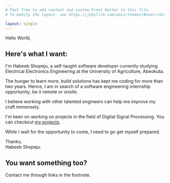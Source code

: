 ```yaml
---
# Feel free to add content and custom Front Matter to this file.
# To modify the layout, see https://jekyllrb.com/docs/themes/#overriding-theme-defaults

layout: single
---
```

Hello World,

## Here's what I want:

I'm Habeeb Shopeju, a self-taught software developer currently studying Electrical Electronics Engineering at the University of Agriculture, Abeokuta.

The hunger to learn more, build solutions has kept me coding for more than two years. Hence, I am in search of a software engineering internship opportunity; be it remote or onsite.  

I believe working with other talented engineers can help me improve my craft immensely.

I'm keen on working on projects in the field of Digital Signal Processing. You can checkout [my projects](/projects).

While I wait for the opportunity to come, I need to go get myself prepared.

Thanks,  
Habeeb Shopeju.

## You want something too?  
  
Contact me through links in the footnote.
